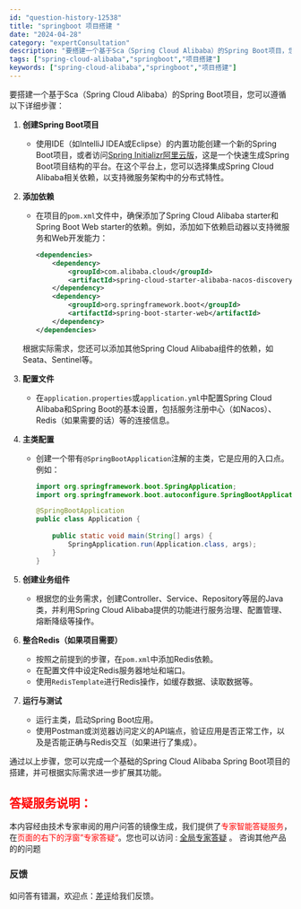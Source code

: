 ```yaml
---
id: "question-history-12538"
title: "springboot 项目搭建 "
date: "2024-04-28"
category: "expertConsultation"
description: "要搭建一个基于Sca（Spring Cloud Alibaba）的Spring Boot项目，您可以遵循以下详细步骤：1. **创建Spring Boot项目**   - 使用IDE（如IntelliJ IDEA或Eclipse）的内置功能创建一个新的Spring Boot项目，或者访问[Sprin"
tags: ["spring-cloud-alibaba","springboot","项目搭建"]
keywords: ["spring-cloud-alibaba","springboot","项目搭建"]
---
```


要搭建一个基于Sca（Spring Cloud Alibaba）的Spring Boot项目，您可以遵循以下详细步骤：

1. **创建Spring Boot项目**
   - 使用IDE（如IntelliJ IDEA或Eclipse）的内置功能创建一个新的Spring Boot项目，或者访问[Spring Initializr阿里云版](https://start.aliyun.com)，这是一个快速生成Spring Boot项目结构的平台。在这个平台上，您可以选择集成Spring Cloud Alibaba相关依赖，以支持微服务架构中的分布式特性。

2. **添加依赖**
   - 在项目的`pom.xml`文件中，确保添加了Spring Cloud Alibaba starter和Spring Boot Web starter的依赖。例如，添加如下依赖启动器以支持微服务和Web开发能力：
     ```xml
     <dependencies>
         <dependency>
             <groupId>com.alibaba.cloud</groupId>
             <artifactId>spring-cloud-starter-alibaba-nacos-discovery</artifactId> <!-- 用于服务发现 -->
         </dependency>
         <dependency>
             <groupId>org.springframework.boot</groupId>
             <artifactId>spring-boot-starter-web</artifactId>
         </dependency>
     </dependencies>
     ```
   根据实际需求，您还可以添加其他Spring Cloud Alibaba组件的依赖，如Seata、Sentinel等。

3. **配置文件**
   - 在`application.properties`或`application.yml`中配置Spring Cloud Alibaba和Spring Boot的基本设置，包括服务注册中心（如Nacos）、Redis（如果需要的话）等的连接信息。

4. **主类配置**
   - 创建一个带有`@SpringBootApplication`注解的主类，它是应用的入口点。例如：
     ```java
     import org.springframework.boot.SpringApplication;
     import org.springframework.boot.autoconfigure.SpringBootApplication;
     
     @SpringBootApplication
     public class Application {
         
         public static void main(String[] args) {
             SpringApplication.run(Application.class, args);
         }
     }
     ```

5. **创建业务组件**
   - 根据您的业务需求，创建Controller、Service、Repository等层的Java类，并利用Spring Cloud Alibaba提供的功能进行服务治理、配置管理、熔断降级等操作。

6. **整合Redis（如果项目需要）**
   - 按照之前提到的步骤，在`pom.xml`中添加Redis依赖。
   - 在配置文件中设定Redis服务器地址和端口。
   - 使用`RedisTemplate`进行Redis操作，如缓存数据、读取数据等。

7. **运行与测试**
   - 运行主类，启动Spring Boot应用。
   - 使用Postman或浏览器访问定义的API端点，验证应用是否正常工作，以及是否能正确与Redis交互（如果进行了集成）。

通过以上步骤，您可以完成一个基础的Spring Cloud Alibaba Spring Boot项目的搭建，并可根据实际需求进一步扩展其功能。
## <font color="#FF0000">答疑服务说明：</font> 

本内容经由技术专家审阅的用户问答的镜像生成，我们提供了<font color="#FF0000">专家智能答疑服务</font>，在<font color="#FF0000">页面的右下的浮窗”专家答疑“</font>。您也可以访问 : [全局专家答疑](https://opensource.alibaba.com/chatBot) 。 咨询其他产品的的问题

### 反馈
如问答有错漏，欢迎点：[差评](https://ai.nacos.io/user/feedbackByEnhancerGradePOJOID?enhancerGradePOJOId=12631)给我们反馈。
